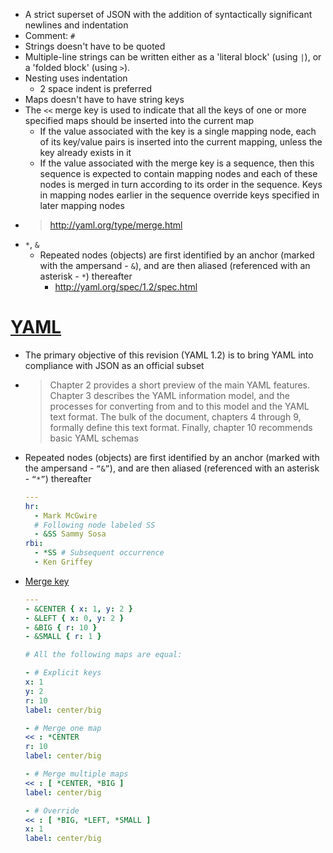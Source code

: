 - A strict superset of JSON with the addition of syntactically significant newlines and indentation
- Comment: `#`
- Strings doesn't have to be quoted
- Multiple-line strings can be written either as a 'literal block' (using `|`), or a 'folded block' (using `>`).
- Nesting uses indentation
    - 2 space indent is preferred
- Maps doesn't have to have string keys
- The `<<` merge key is used to indicate that all the keys of one or more specified maps should be inserted into the current map
    - If the value associated with the key is a single mapping node, each of its key/value pairs is inserted into the current mapping, unless the key already exists in it
    - If the value associated with the merge key is a sequence, then this sequence is expected to contain mapping nodes and each of these nodes is merged in turn according to its order in the sequence. Keys in mapping nodes earlier in the sequence override keys specified in later mapping nodes
- > http://yaml.org/type/merge.html
- `*`, `&`
    - Repeated nodes (objects) are first identified by an anchor (marked with the ampersand - `&`), and are then aliased (referenced with an asterisk - `*`) thereafter
        - http://yaml.org/spec/1.2/spec.html
# [YAML](https://yaml.org/spec/1.2/spec.html)
- The primary objective of this revision (YAML 1.2) is to bring YAML into compliance with JSON as an official subset
- > Chapter 2 provides a short preview of the main YAML features. Chapter 3 describes the YAML information model, and the processes for converting from and to this model and the YAML text format. The bulk of the document, chapters 4 through 9, formally define this text format. Finally, chapter 10 recommends basic YAML schemas
- Repeated nodes (objects) are first identified by an anchor (marked with the ampersand - `“&”`), and are then aliased (referenced with an asterisk - `“*”`) thereafter

    ```yaml
    ---
    hr:
      - Mark McGwire
      # Following node labeled SS
      - &SS Sammy Sosa
    rbi:
      - *SS # Subsequent occurrence
      - Ken Griffey
    ```

- [Merge key](https://yaml.org/type/merge.html)

    ```yaml
    ---
    - &CENTER { x: 1, y: 2 }
    - &LEFT { x: 0, y: 2 }
    - &BIG { r: 10 }
    - &SMALL { r: 1 }

    # All the following maps are equal:

    - # Explicit keys
    x: 1
    y: 2
    r: 10
    label: center/big

    - # Merge one map
    << : *CENTER
    r: 10
    label: center/big

    - # Merge multiple maps
    << : [ *CENTER, *BIG ]
    label: center/big

    - # Override
    << : [ *BIG, *LEFT, *SMALL ]
    x: 1
    label: center/big
    ```

